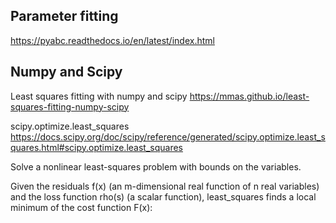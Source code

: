 ## Parameter fitting

https://pyabc.readthedocs.io/en/latest/index.html



## Numpy and Scipy
Least squares fitting with numpy and scipy
https://mmas.github.io/least-squares-fitting-numpy-scipy

scipy.optimize.least_squares
https://docs.scipy.org/doc/scipy/reference/generated/scipy.optimize.least_squares.html#scipy.optimize.least_squares

Solve a nonlinear least-squares problem with bounds on the variables.

Given the residuals f(x) (an m-dimensional real function of n real variables) and the loss function rho(s) (a scalar function), least_squares finds a local minimum of the cost function F(x):



